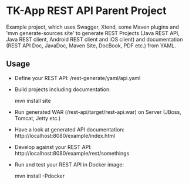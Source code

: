 # TK-App REST API Parent Project

Example project, which uses Swagger, Xtend, some Maven plugins and 'mvn generate-sources site' to generate REST Projects (Java REST API, Java REST client, Android REST client and iOS client) and documentation (REST API Doc, JavaDoc, Maven Site, DocBook, PDF etc.) from YAML.

## Usage

* Define your REST API: /rest-generate/yaml/api.yaml
* Build projects including documentation:
		
	mvn install site
* Run generated WAR (/rest-api/target/rest-api.war) on Server (JBoss, Tomcat, Jetty etc.)
* Have a look at generated API documentation: http://localhost:8080/example/index.html
* Develop against your REST API: http://localhost:8080/example/rest/somethings
* Run and test your REST API in Docker image:

	mvn install -Pdocker